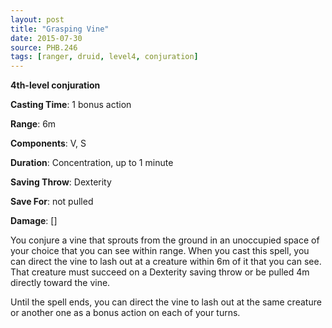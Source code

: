 ```yaml
---
layout: post
title: "Grasping Vine"
date: 2015-07-30
source: PHB.246
tags: [ranger, druid, level4, conjuration]
---
```


**4th-level conjuration**

**Casting Time**: 1 bonus action

**Range**: 6m

**Components**: V, S

**Duration**: Concentration, up to 1 minute

**Saving Throw**: Dexterity

**Save For**: not pulled

**Damage**: []

You conjure a vine that sprouts from the ground in an unoccupied space of your choice that you can see within range. When you cast this spell, you can direct the vine to lash out at a creature within 6m of it that you can see. That creature must succeed on a Dexterity saving throw or be pulled 4m directly toward the vine.

Until the spell ends, you can direct the vine to lash out at the same creature or another one as a bonus action on each of your turns.
